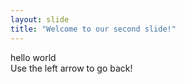 ```yaml
---
layout: slide
title: "Welcome to our second slide!"
---
```

hello world  
Use the left arrow to go back!
